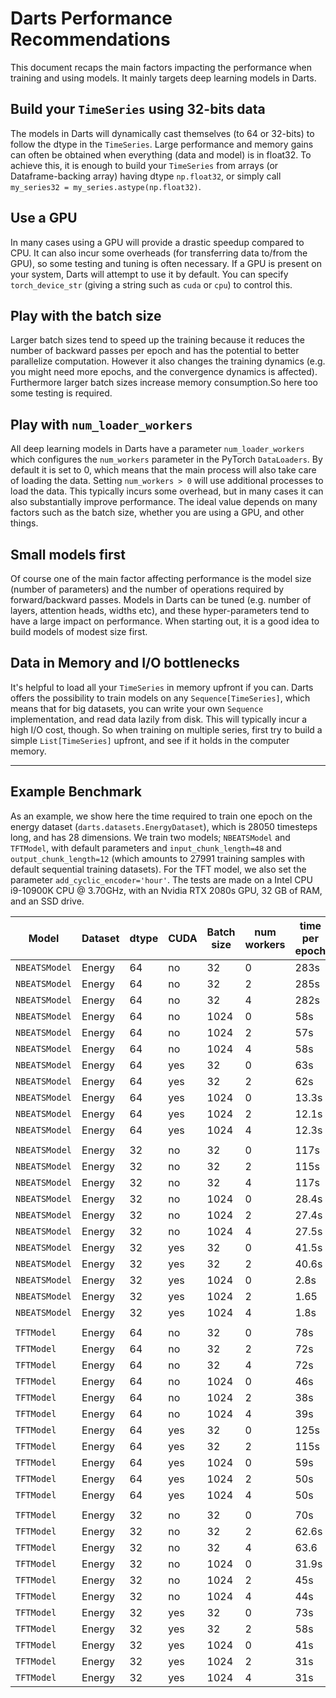 # Darts Performance Recommendations

This document recaps the main factors impacting the performance when
training and using models. It mainly targets deep learning models in Darts.

## Build your `TimeSeries` using 32-bits data
The models in Darts will dynamically cast themselves (to 64 or 32-bits)
to follow the dtype in the `TimeSeries`. Large performance and memory gains
can often be obtained when everything (data and model) is in float32.
To achieve this, it is enough to build your `TimeSeries` from arrays (or Dataframe-backing array) having dtype `np.float32`, or simply call `my_series32 = my_series.astype(np.float32)`.

## Use a GPU
In many cases using a GPU will provide a drastic speedup compared to CPU.
It can also incur some overheads (for transferring data to/from the GPU),
so some testing and tuning is often necessary. If a GPU is present on your
system, Darts will attempt to use it by default. You can specify
`torch_device_str` (giving a string such as `cuda` or `cpu`) to control this.

## Play with the batch size
Larger batch sizes tend to speed up the training because it reduces the number
of backward passes per epoch and has the potential to better parallelize computation. However it also changes the training dynamics (e.g. you might need more epochs, and the convergence dynamics is affected). Furthermore larger batch sizes increase memory consumption.So here too some testing is required.

## Play with `num_loader_workers`
All deep learning models in Darts have a parameter `num_loader_workers` which
configures the `num_workers` parameter in the PyTorch `DataLoaders`. By default
it is set to 0, which means that the main process will also take care of loading the data. Setting `num_workers > 0` will use additional processes to load the data. This typically incurs some overhead, but in many cases it can also substantially improve performance. The ideal value depends on many factors such as the batch size, whether you are using a GPU, and other things.

## Small models first
Of course one of the main factor affecting performance is the model size
(number of parameters) and the number of operations required by forward/backward passes. Models in Darts can be tuned (e.g. number of layers, attention heads, widths etc), and these hyper-parameters tend to have a large impact on performance. When starting out, it is a good idea to build models of modest size first.

## Data in Memory and I/O bottlenecks
It's helpful to load all your `TimeSeries` in memory upfront if you can.
Darts offers the possibility to train models on any `Sequence[TimeSeries]`,
which means that for big datasets, you can write your own `Sequence` implementation, and read data lazily from disk. This will typically incur a high I/O cost, though. So when training on multiple series, first try to build a simple `List[TimeSeries]` upfront, and see if it holds in the computer memory.

-------------

## Example Benchmark
As an example, we show here the time required to train one epoch on the energy dataset (`darts.datasets.EnergyDataset`), which is 28050 timesteps long, and has 28 dimensions.
We train two models; `NBEATSModel` and `TFTModel`, with default parameters and `input_chunk_length=48` and `output_chunk_length=12` (which amounts to 27991 training samples with default sequential training datasets). For the TFT model, we also set the parameter `add_cyclic_encoder='hour'`. The tests are made on a Intel CPU i9-10900K CPU @ 3.70GHz, with an Nvidia RTX 2080s GPU, 32 GB of RAM, and an SSD drive.

| Model         | Dataset| dtype | CUDA | Batch size | num workers  | time per epoch |
| ------------- | ------ | ---- | ---- | ---------- | ------------ | -------------- |
| `NBEATSModel` | Energy | 64   | no   | 32         | 0            | 283s           |
| `NBEATSModel` | Energy | 64   | no   | 32         | 2            | 285s           |
| `NBEATSModel` | Energy | 64   | no   | 32         | 4            | 282s           |
| `NBEATSModel` | Energy | 64   | no   | 1024       | 0            | 58s            |
| `NBEATSModel` | Energy | 64   | no   | 1024       | 2            | 57s            |
| `NBEATSModel` | Energy | 64   | no   | 1024       | 4            | 58s            |
| `NBEATSModel` | Energy | 64   | yes  | 32         | 0            | 63s            |
| `NBEATSModel` | Energy | 64   | yes  | 32         | 2            | 62s            |
| `NBEATSModel` | Energy | 64   | yes  | 1024       | 0            | 13.3s          |
| `NBEATSModel` | Energy | 64   | yes  | 1024       | 2            | 12.1s          |
| `NBEATSModel` | Energy | 64   | yes  | 1024       | 4            | 12.3s          |
|               |                  |      |      |            |              |                |
| `NBEATSModel` | Energy | 32   | no   | 32         | 0            | 117s           |
| `NBEATSModel` | Energy | 32   | no   | 32         | 2            | 115s           |
| `NBEATSModel` | Energy | 32   | no   | 32         | 4            | 117s           |
| `NBEATSModel` | Energy | 32   | no   | 1024       | 0            | 28.4s          |
| `NBEATSModel` | Energy | 32   | no   | 1024       | 2            | 27.4s          |
| `NBEATSModel` | Energy | 32   | no   | 1024       | 4            | 27.5s          |
| `NBEATSModel` | Energy | 32   | yes  | 32         | 0            | 41.5s          |
| `NBEATSModel` | Energy | 32   | yes  | 32         | 2            | 40.6s          |
| `NBEATSModel` | Energy | 32   | yes  | 1024       | 0            | 2.8s           |
| `NBEATSModel` | Energy | 32   | yes  | 1024       | 2            | 1.65           |
| `NBEATSModel` | Energy | 32   | yes  | 1024       | 4            | 1.8s           |
|               |                  |      |      |            |              |                |
| `TFTModel`  | Energy | 64   | no   | 32         | 0            | 78s            |
| `TFTModel`  | Energy | 64   | no   | 32         | 2            | 72s            |
| `TFTModel`  | Energy | 64   | no   | 32         | 4            | 72s            |
| `TFTModel`  | Energy | 64   | no   | 1024       | 0            | 46s            |
| `TFTModel`  | Energy | 64   | no   | 1024       | 2            | 38s            |
| `TFTModel`  | Energy | 64   | no   | 1024       | 4            | 39s            |
| `TFTModel`  | Energy | 64   | yes  | 32         | 0            | 125s           |
| `TFTModel`  | Energy | 64   | yes  | 32         | 2            | 115s           |
| `TFTModel`  | Energy | 64   | yes  | 1024       | 0            | 59s            |
| `TFTModel`  | Energy | 64   | yes  | 1024       | 2            | 50s            |
| `TFTModel`  | Energy | 64   | yes  | 1024       | 4            | 50s            |
|               |                  |      |      |            |              |                |
| `TFTModel`  | Energy | 32   | no   | 32         | 0            | 70s            |
| `TFTModel`  | Energy | 32   | no   | 32         | 2            | 62.6s          |
| `TFTModel`  | Energy | 32   | no   | 32         | 4            | 63.6           |
| `TFTModel`  | Energy | 32   | no   | 1024       | 0            | 31.9s          |
| `TFTModel`  | Energy | 32   | no   | 1024       | 2            | 45s            |
| `TFTModel`  | Energy | 32   | no   | 1024       | 4            | 44s            |
| `TFTModel`  | Energy | 32   | yes  | 32         | 0            | 73s            |
| `TFTModel`  | Energy | 32   | yes  | 32         | 2            | 58s            |
| `TFTModel`  | Energy | 32   | yes  | 1024       | 0            | 41s            |
| `TFTModel`  | Energy | 32   | yes  | 1024       | 2            | 31s            |
| `TFTModel`  | Energy | 32   | yes  | 1024       | 4            | 31s            |
